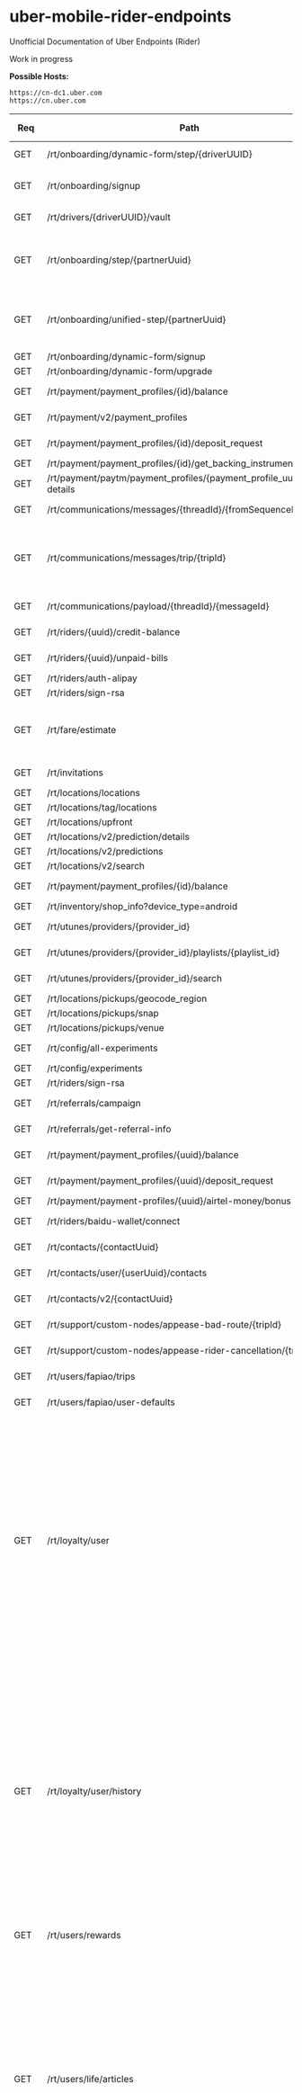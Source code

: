 # uber-mobile-rider-endpoints
Unofficial Documentation of Uber Endpoints (Rider)

Work in progress

**Possible Hosts:**


```
https://cn-dc1.uber.com 
https://cn.uber.com
```

| Req | Path | Required Headers | Required Params |
|-----|------|------------------|------------------|
| GET | /rt/onboarding/dynamic-form/step/{driverUUID} | x-uber-token ||
| GET | /rt/onboarding/signup | x-uber-device-language ||
| GET | /rt/drivers/{driverUUID}/vault | x-uber-token ||
| GET | /rt/onboarding/step/{partnerUuid} | x-uber-onboarding-variant <br /> x-uber-token ||
| GET | /rt/onboarding/unified-step/{partnerUuid} | x-uber-onboarding-variant <br /> x-uber-token ||
| GET | /rt/onboarding/dynamic-form/signup |||
| GET | /rt/onboarding/dynamic-form/upgrade |||
| GET | /rt/payment/payment_profiles/{id}/balance | x-uber-token ||
| GET | /rt/payment/v2/payment_profiles | x-uber-token ||
| GET | /rt/payment/payment_profiles/{id}/deposit_request | x-uber-token | amount |
| GET | /rt/payment/payment_profiles/{id}/get_backing_instruments |||
| GET | /rt/payment/paytm/payment_profiles/{payment_profile_uuid}/user-details |||
| GET | /rt/communications/messages/{threadId}/{fromSequenceNumber} | x-uber-token ||
| GET | /rt/communications/messages/trip/{tripId} | x-uber-token <br /> x-uber-uuid <br /> x-uber-client-name ||
| GET | /rt/communications/payload/{threadId}/{messageId} | x-uber-token ||
| GET | /rt/riders/{uuid}/credit-balance | x-uber-token ||
| GET | /rt/riders/{uuid}/unpaid-bills  | x-uber-token ||
| GET | /rt/riders/auth-alipay |||
| GET | /rt/riders/sign-rsa || input |
| GET | /rt/fare/estimate || origin_lat <br /> origin_lng <br /> vehicle_view_ids <br /> destination_lat <br /> destination_lng |
| GET | /rt/invitations  | x-uber-token ||
| GET | /rt/locations/locations |||
| GET | /rt/locations/tag/locations |||
| GET | /rt/locations/upfront |||
| GET | /rt/locations/v2/prediction/details |||
| GET | /rt/locations/v2/predictions |||
| GET | /rt/locations/v2/search |||
| GET | /rt/payment/payment_profiles/{id}/balance | x-uber-token ||
| GET | /rt/inventory/shop_info?device_type=android |||
| GET | /rt/utunes/providers/{provider_id} | x-uber-token ||
| GET | /rt/utunes/providers/{provider_id}/playlists/{playlist_id} | x-uber-token ||
| GET | /rt/utunes/providers/{provider_id}/search | x-uber-token | query |
| GET | /rt/locations/pickups/geocode_region |||
| GET | /rt/locations/pickups/snap |||
| GET | /rt/locations/pickups/venue |||
| GET | /rt/config/all-experiments | x-uber-token ||
| GET | /rt/config/experiments |||
| GET | /rt/riders/sign-rsa || input |
| GET | /rt/referrals/campaign | x-uber-token ||
| GET | /rt/referrals/get-referral-info | x-uber-token ||
| GET | /rt/payment/payment_profiles/{uuid}/balance | x-uber-token ||
| GET | /rt/payment/payment_profiles/{uuid}/deposit_request | x-uber-token | amount |
| GET | /rt/payment/payment-profiles/{uuid}/airtel-money/bonus-status |||
| GET | /rt/riders/baidu-wallet/connect | x-uber-token | pageUrl |
| GET | /rt/contacts/{contactUuid} | x-uber-token ||
| GET | /rt/contacts/user/{userUuid}/contacts | x-uber-token ||
| GET | /rt/contacts/v2/{contactUuid} | x-uber-token ||
| GET | /rt/support/custom-nodes/appease-bad-route/{tripId} | x-uber-token ||
| GET | /rt/support/custom-nodes/appease-rider-cancellation/{tripId} | x-uber-token ||
| GET | /rt/users/fapiao/trips | x-uber-token | tripType <br /> offset |
| GET | /rt/users/fapiao/user-defaults | x-uber-token ||
| GET | /rt/loyalty/user | x-uber-token <br /> x-uber-uuid <br /> x-uber-device <br /> x-uber-device-language <br /> x-uber-client-name <br /> x-uber-client-version <br /> x-uber-device-location-latitude <br /> x-uber-device-location-longitude | |
| GET | /rt/loyalty/user/history | x-uber-token <br /> x-uber-uuid <br /> x-uber-device <br /> x-uber-device-language <br /> x-uber-client-name <br /> x-uber-client-version <br /> x-uber-device-location-latitude <br /> x-uber-device-location-longitude||
| GET | /rt/users/rewards | x-uber-token | offset <br /> count <br /> type |
| GET | /rt/users/life/articles | x-uber-uuid <br /> x-uber-token <br /> x-uber-device <br /> x-uber-device-language <br /> x-uber-client-name <br /> x-uber-client-version <br /> x-uber-device-location-latitude <br /> x-uber-device-location-longitude | category |
| GET | /rt/users/life/articles/categories | x-uber-uuid <br /> x-uber-token <br /> x-uber-device <br /> x-uber-device-language <br /> x-uber-client-name <br /> x-uber-client-version <br /> x-uber-device-location-latitude <br /> x-uber-device-location-longitude ||
| GET | /rt/users/life/articles/{itemUUID} | x-uber-uuid <br /> x-uber-token <br /> x-uber-device <br /> x-uber-device-language <br /> x-uber-client-name <br /> x-uber-client-version <br /> x-uber-device-location-latitude <br /> x-uber-device-location-longitude | provider <br /> category |
| GET | /rt/admin/users/me/test_accounts | x-uber-token | role |
| GET | /rt/cardoffer/offers | x-uber-token ||
| GET | /rt/riders/get-earned-rides | x-uber-token ||
| GET | /rt/cobrand/{clientId} | x-uber-token ||
| GET | /rt/contacts/{contactUuid} | x-uber-token ||
| GET | /rt/contacts/user/{userUuid}/contacts | x-uber-token || 
| GET | /rt/locations/pickups/dynamic |||
| GET | /rt/eats/v1/get-promotion-info |||
| GET | /rt/family/group/{groupUuid} |||
| GET | /rt/family/invites |||
| GET | /rt/geocoding/reverse | x-uber-token | latitude <br /> longitude <br /> language |
| GET | /rt/product/hop/{vvid}/nearbyRoutes | x-uber-token ||
| GET | /rt/locations/pickups/venue |||
| GET | /rt/locations/pool_ads |||
| GET | /rt/mobile/lookup-upgrade | x-uber-token | appName |
| GET | /rt/onboarding/partner-onboarding-app/pitch-info |||
| GET | /rt/onboarding/partner-onboarding-app/tutorial-info |||
| GET | /rt/saffron/campaigns |||
| GET | /rt/product/city/rider-view |||
| GET | /rt/referrals/campaign | x-uber-token ||
| GET | /rt/referrals/get-referral-info | x-uber-token ||
| GET | /rt/reminders/{reminderUuid} | x-uber-token | clientId |
| GET | /rt/reminders/upcoming-for-destination-dropdown | x-uber-token | userUuid |
| GET | /rt/reservation/fare-estimate | x-uber-token <br /> | originLat <br /> originLng <br /> destinationLat <br /> destinationLng <br /> vehicleViewId |
| GET | /rt/reservation/feasibility | | originLat <br /> originLng |
| GET | /rt/reservation/list | x-uber-token ||
| GET | /rt/riders/get-estimated-pre-trip-promotion || originLat <br /> originLng <br /> vehicleViewIds |
| GET | /rt/riders/inviter-give-get-description | x-uber-token ||
| GET | /rt/riders/me/dispatch-view | x-uber-token ||
| GET | /rt/riders/{riderUuid}/unpaid-bills | x-uber-token ||
| GET | /rt/riders/sign-rsa || input |
| GET | /rt/riders/unexpired-and-valid-promotions |||
| GET | /rt/safetynet/users/{userUuid}/contacts | x-uber-token ||
| GET | /rt/trips/{tripUuid}/cancellation-info |||
| GET | /rt/trips/{tripUuid}/contacts | x-uber-token ||
| GET | /rt/trips/{tripUuid}/route | x-uber-token ||
| GET | /rt/trips/{tripUuid}/share-yo-ride | x-uber-token ||
| GET | /rt/users/notification-settings | x-uber-token <br /> x-uber-uuid <br /> x-uber-device-language ||
| POST | /rt/apps/bootstrap-rider | x-uber-token ||
| POST | /rt/business/redeem-employee-invite || request |
| POST | /rt/chat/v2/new-session | x-uber-token ||
| POST | /rt/client-promotions |||
| POST | /rt/communications/message | x-uber-token | senderId <br /> messageType <br /> clientMesssageId <br /> payload |
| POST | /rt/companies/get-company-brand | x-uber-token | request |
| POST | /rt/contacts/{contactUuid} | x-uber-token | requesterId |
| POST | /rt/contacts/{contactUuid}/message |||
| POST | /rt/contacts/v2/{contactUuid} || contactId <br /> requesterId |
| POST | /rt/drivers/{driverUuid}/send-ramen-message | x-uber-token | msg <br /> msgType |
| POST | /rt/drivers/v2/{driverUUID}/vault |||
| POST | /rt/expensecodes/get-expense-codes-for-user |||
| POST | /rt/expensecodes/get-expense-codes-metadata-for-user |||
| POST | /rt/family/bootstrap/settings |||
| POST | /rt/family/group/{groupUuid} |||
| POST | /rt/family/group/{groupUuid}/jobs |||
| POST | /rt/family/group/{groupUuid}/paymentProfiles |||
| POST | /rt/family/invite/redeem |||
| POST | /rt/fare/eats_estimate |||
| POST | /rt/feedback |||
| POST | /rt/feedback/personal_transport |||
| POST | /rt/feedback/search-dynamic-tags |||
| POST | /rt/inventory/reminder |||
| POST | /rt/invitations |||
| POST | /rt/invitations/{driverUUID}/nominees |||
| POST | /rt/invitations/{userUuid}/contacts |||
| POST | /rt/invitations/{userUuid}/invites-log |||
| POST | /rt/invitations/{userUuid}/nominees |||
| POST | /rt/mobile/task/create |||
| POST | /rt/mobile/task/teams |||
| POST | /rt/mobrec/is-eligible |||
| POST | /rt/mobrec/is-trip-eligible |||
| POST | /rt/mobrec/send-email |||
| POST | /rt/mobrec/update-challenge-status |||
| POST | /rt/navigation/v2/route |||
| POST | /rt/notifier/device-tokens |||
| POST | /rt/offers/activate-offers |||
| POST | /rt/offers/enroll-user |||
| POST | /rt/offers/get-user-offers |||
| POST | /rt/offers/unenroll-user |||
| POST | /rt/onboarding/documents |||
| POST | /rt/onboarding/dynamic-form/signup |||
| POST | /rt/onboarding/dynamic-form/upgrade |||
| POST | /rt/onboarding/dynamic-form/verify-phone |||
| POST | /rt/onboarding/send_comms |||
| POST | /rt/onboarding/step/{partnerUuid} |||
| POST | /rt/onboarding/unified-step/{partnerUuid} |||
| POST | /rt/onboarding/vehicle-inspection/email/{driverUUID} |||
| POST | /rt/payment/payment_profiles/ |||
| POST | /rt/payment/payment_profiles/{id}/validation_code/send |||
| POST | /rt/payment/payment-profiles/{uuid}/airtel-money/deposit |||
| POST | /rt/payment/payment_profiles/{uuid}/reward |||
| POST | /rt/payment/payment_profiles/{uuid}/reward |||
| POST | /rt/payment/payment_profiles/{uuid}/validation_code/send |||
| POST | /rt/payment/payment_profiles/{uuid}/validation_code/validate |||
| POST | /rt/payment/payment_profiles/{uuid}/validation_code/validate |||
| POST | /rt/payment/providers/airtel-money/account |||
| POST | /rt/payment/providers/airtel-money/account/link |||
| POST | /rt/payment/providers/airtel-money/validation-code/send |||
| POST | /rt/payment/providers/airtel-money/validation-code/validate |||
| POST | /rt/payment/v2/payment_profiles |||
| POST | /rt/profiles/delete-profile |||
| POST | /rt/profiles/get-profiles |||
| POST | /rt/profiles/get-profile-theme-options |||
| POST | /rt/profiles/onboard-user |||
| POST | /rt/profiles/patch-profile |||
| POST | /rt/profiles/request-verification |||
| POST | /rt/profiles/update-profile |||
| POST | /rt/questions/get-employee-feedback |||
| POST | /rt/questions/record-employee-feedback |||
| POST | /rt/referrals/bulk-invitation |||
| POST | /rt/referrals/create-directed-referral-code-links |||
| POST | /rt/referrals/create-indirect-invite |||
| POST | /rt/referrals/create-referral-code-links |||
| POST | /rt/reservation/{reservationUuid} |||
| POST | /rt/riders/create-promotion-redemption-override |||
| POST | /rt/riders/me/accept-fare-split |||
| POST | /rt/riders/me/add-expense-info |||
| POST | /rt/riders/me/client-status |||
| POST | /rt/riders/me/decline-fare-split |||
| POST | /rt/riders/me/fare-estimate |||
| POST | /rt/riders/me/invite-fare-split |||
| POST | /rt/riders/me/pickup |||
| POST | /rt/riders/me/schedule-surge-drop |||
| POST | /rt/riders/me/select-payment-profile |||
| POST | /rt/riders/me/select-profile |||
| POST | /rt/riders/me/set-use-credits |||
| POST | /rt/riders/me/status |||
| POST | /rt/riders/me/uninvite-fare-split |||
| POST | /rt/riders/{riderUuid}/commute-optin-state |||
| POST | /rt/riders/{riderUuid}/enable-emergency |||
| POST | /rt/riders/update-national-id |||
| POST | /rt/rtnow/add-credentials |||
| POST | /rt/rtnow/check-credentials |||
| POST | /rt/safetynet/users/{userUuid}/create-contacts |||
| POST | /rt/sharetrip/fetch |||
| POST | /rt/support/contacts/appease-bad-route |||
| POST | /rt/support/contacts/appease-rider-cancellation |||
| POST | /rt/support/nodes/{nodeId}/csat |||
| POST | /rt/surge/input |||
| POST | /rt/trips/{trip_id}/anonymous-number |||
| POST | /rt/trips/{trip_id}/inbound-call |||
| POST | /rt/trips/{tripUuid}/anonymous-on-demand |||
| POST | /rt/trips/{tripUuid}/rider-cancel |||
| POST | /rt/trips/{tripUuid}/rider-rate |||
| POST | /rt/trips/{tripUuid}/rider-set-info |||
| POST | /rt/trips/{tripUuid}/share-with-contacts |||
| POST | /rt/users/apply-clients-promotions |||
| POST | /rt/users/authenticate-third-party |||
| POST | /rt/users/confirm-mobile |||
| POST | /rt/users/fapiao/request |||
| POST | /rt/users/login |||
| POST | /rt/users/login |||
| POST | /rt/users/passwordless-signup |||
| POST | /rt/users/passwordless-signup/add-password |||
| POST | /rt/users/picture |||
| POST | /rt/users/request-mobile-confirmation |||
| POST | /rt/users/request-sms-verification |||
| POST | /rt/users/reset-password |||
| POST | /rt/users/rewards/{itemUUID}/action |||
| POST | /rt/users/tag-user-public |||
| POST | /rt/users/third-party-identities |||
| POST | /rt/users/two-factor-auth |||
| POST | /rt/users/v2/request-mobile-confirmation |||
| POST | /rt/users/v2/verify-password |||
| POST | /rt/users/validate-promotion |||
| POST | /rt/users/verify-password |||
| POST | /rt/utunes/providers/{id}/start_trial |||
| POST | /rt/utunes/rider/handshake |||



**PUT:**

```
/rt/payment/client_bills/{bill_uuid}
/rt/payment/v2/payment_profiles/{uuid}
/rt/riders/{uuid}/confirm-mobile
/rt/riders/{uuid}/confirm-mobile
/rt/locations/tag/locations/{tag}
/rt/inventory/reminder/{uuid}
/rt/invitations/{driverUUID}/privacy
/rt/payment/client_bills/charge_synchronously/{billUuid}
/rt/payment/client_bills/charge_synchronously/{billUuid}
/rt/users/update-password
/rt/users/v3/forgot-password
/rt/family/group
/rt/family/group/{groupUuid}/members
/rt/payment/client_bills/{uuid}
/rt/payment/v2/payment_profiles/{uuid}
/rt/reservation/new
/rt/riders/me/suspend-walk-direction
/rt/riders/{riderUuid}/disable-emergency
/rt/safetynet/users/{userUuid}/delete-contacts
```

**DELETE:**

```
/rt/payment/payment_profiles/{uuid}/
/rt/locations/tag/locations/{tag}
/rt/inventory/reminder/{uuid}
/rt/invitations/{driverUUID}/contacts
/rt/payment/payment_profiles/{uuid}/
/rt/family/group/{groupUuid}
/rt/family/group/{groupUuid}/members/{memberUuid}
/rt/invitations/{userUuid}/contacts
/rt/notifier/device-tokens/{deviceToken}
/rt/payment/v2/payment_profiles/{uuid}
/rt/reservation/{reservationUuid}
/rt/users/third-party-identities/{identityType}
```
